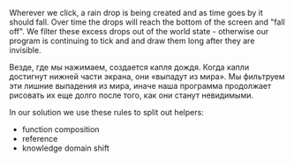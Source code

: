 
Wherever we click, a rain drop is being created and as time goes by it should fall. 
Over time the drops will reach the bottom of the screen and "fall off". 
We filter these excess drops out of the world state - otherwise our program is continuing 
to tick and and draw them long after they are invisible.

Везде, где мы нажимаем, создается капля дождя. Когда капли достигнут нижней части экрана, они «выпадут из мира».
Мы фильтруем эти лишние выпадения из мира, иначе наша программа продолжает рисовать их еще долго после того, 
как они станут невидимыми.

In our solution we use
these rules to split out helpers:
  - function composition
  - reference
  - knowledge domain shift
     
